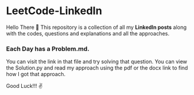 # LeetCode-LinkedIn
Hello There 👋
This repository is a collection of all my **LinkedIn posts** along with the codes, questions and explanations and all the approaches.

### Each Day has a Problem.md.
You can visit the link in that file and try solving that question.
You can view the Solution.py and read my approach using the pdf or the docx link to find how I got that approach.

Good Luck!!! ✌
